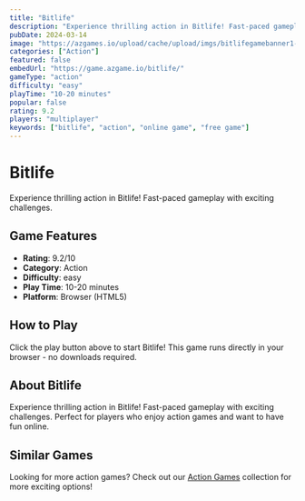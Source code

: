 ```yaml
---
title: "Bitlife"
description: "Experience thrilling action in Bitlife! Fast-paced gameplay with exciting challenges."
pubDate: 2024-03-14
image: "https://azgames.io/upload/cache/upload/imgs/bitlifegamebanner1-m144x144.webp"
categories: ["Action"]
featured: false
embedUrl: "https://game.azgame.io/bitlife/"
gameType: "action"
difficulty: "easy"
playTime: "10-20 minutes"
popular: false
rating: 9.2
players: "multiplayer"
keywords: ["bitlife", "action", "online game", "free game"]
---
```


# Bitlife

Experience thrilling action in Bitlife! Fast-paced gameplay with exciting challenges.

## Game Features

- **Rating**: 9.2/10
- **Category**: Action
- **Difficulty**: easy
- **Play Time**: 10-20 minutes
- **Platform**: Browser (HTML5)

## How to Play

Click the play button above to start Bitlife! This game runs directly in your browser - no downloads required.

## About Bitlife

Experience thrilling action in Bitlife! Fast-paced gameplay with exciting challenges. Perfect for players who enjoy action games and want to have fun online.

## Similar Games

Looking for more action games? Check out our [Action Games](/categories/action) collection for more exciting options!
